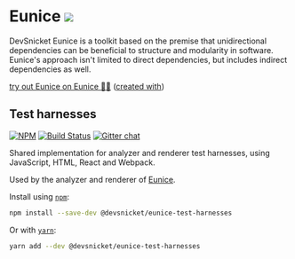 # Eunice [![](https://raw.githubusercontent.com/DevSnicket/eunice-renderer/master/getSvgElementForYaml/createArrows/testcase.svg?sanitize=true)](Renderer/getSvgElementForYaml/createArrows/testcase.svg)

DevSnicket Eunice is a toolkit based on the premise that unidirectional dependencies can be beneficial to structure and modularity in software. Eunice's approach isn't limited to direct dependencies, but includes indirect dependencies as well.

[try out Eunice on Eunice 🐶🥫](https://devsnicket.github.io/Eunice/renderer/harness.html) ([created with](dogfooding/generate.sh))

## Test harnesses

[![NPM](https://img.shields.io/npm/v/@devsnicket/eunice-test-harnesses.svg)](https://www.npmjs.com/package/@devsnicket/eunice-test-harnesses
) [![Build Status](https://travis-ci.org/DevSnicket/eunice-test-harnesses.svg?branch=master)](https://travis-ci.org/DevSnicket/eunice-test-harnesses) [![Gitter chat](https://badges.gitter.im/devsnicket-eunice/gitter.png)](https://gitter.im/devsnicket-eunice)

Shared implementation for analyzer and renderer test harnesses, using JavaScript, HTML, React and Webpack.

Used by the analyzer and renderer of [Eunice](https://github.com/DevSnicket/Eunice).

Install using [`npm`](https://www.npmjs.com/package/@devsnicket/eunice-test-harnesses):

```bash
npm install --save-dev @devsnicket/eunice-test-harnesses
```
Or with [`yarn`](https://yarnpkg.com/en/package/@devsnicket/eunice-test-harnesses):

```bash
yarn add --dev @devsnicket/eunice-test-harnesses
```
